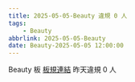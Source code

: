 ```yaml
---
title: 2025-05-05-Beauty 違規 0 人
tags:
    - Beauty
abbrlink: 2025-05-05-Beauty
date: Beauty-2025-05-05 12:00:00
---
```

Beauty 板 [板規連結](https://www.ptt.cc/bbs/Beauty/M.1630069980.A.84B.html)
昨天違規 0 人
